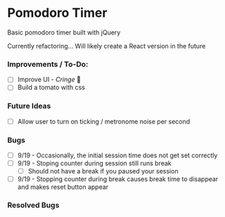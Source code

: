 # Pomodoro Timer
Basic pomodoro timer built with jQuery

Currently refactoring... Will likely create a React version in the future

### Improvements / To-Do:
- [ ] Improve UI - *Cringe* 😬
- [ ] Build a tomato with css

### Future Ideas
- [ ] Allow user to turn on ticking / metronome noise per second

### Bugs
- [ ] 9/19 - Occasionally, the initial session time does not get set correctly
- [ ] 9/19 - Stoping counter during session still runs break
  - [ ] Should not have a break if you paused your session
- [ ] 9/19 - Stopping counter during break causes break time to disappear and makes reset button appear

### Resolved Bugs
